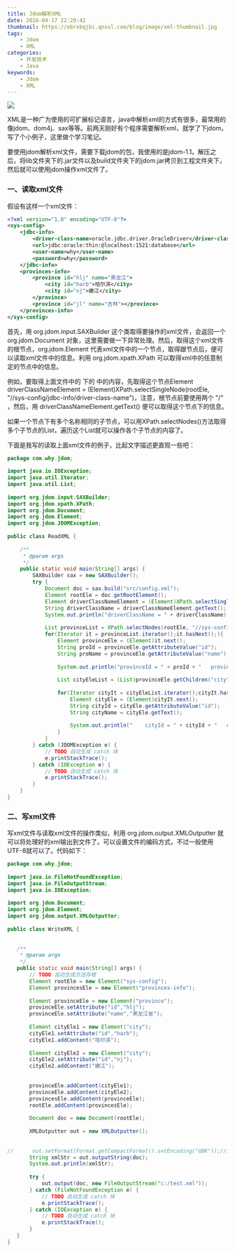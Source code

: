 ```yaml
---
title: Jdom解析XML
date: 2016-04-17 22:29:42
thumbnail: https://obrxbqjbi.qnssl.com/blog/image/xml-thumbnail.jpg
tags:
	- Jdom
	- XML
categories:
	- 开发技术
	- Java
keywords:
	- Jdom
	- XML
---
```

![](https://obrxbqjbi.qnssl.com/blog/image/xml-thumbnail.jpg)

XML是一种广为使用的可扩展标记语言，java中解析xml的方式有很多，最常用的像jdom、dom4j、sax等等。前两天刚好有个程序需要解析xml，就学了下jdom，写了个小例子，这里做个学习笔记。
 
 要使用jdom解析xml文件，需要下载jdom的包，我使用的是jdom-1.1。解压之后，将lib文件夹下的.jar文件以及build文件夹下的jdom.jar拷贝到工程文件夹下，然后就可以使用jdom操作xml文件了。
 
### 一、读取xml文件

假设有这样一个xml文件：

``` xml
<?xml version="1.0" encoding="UTF-8"?>  
<sys-config>  
    <jdbc-info>  
        <driver-class-name>oracle.jdbc.driver.OracleDriver</driver-class-name>  
        <url>jdbc:oracle:thin:@localhost:1521:database</url>  
        <user-name>why</user-name>  
        <password>why</password>  
    </jdbc-info>  
    <provinces-info>  
        <province id="hlj" name="黑龙江">  
            <city id="harb">哈尔滨</city>  
            <city id="nj">嫩江</city>  
        </province>  
        <province id="jl" name="吉林"></province>  
    </provinces-info>  
</sys-config>
```

首先，用 org.jdom.input.SAXBuilder 这个类取得要操作的xml文件，会返回一个 org.jdom.Document 对象，这里需要做一下异常处理。然后，取得这个xml文件的根节点，org.jdom.Element 代表xml文件中的一个节点，取得跟节点后，便可以读取xml文件中的信息。利用 org.jdom.xpath.XPath 可以取得xml中的任意制定的节点中的信息。

例如，要取得上面文件中的 <jdbc-info> 下的 <driver-class-name> 中的内容，先取得这个节点Element driverClassNameElement = (Element)XPath.selectSingleNode(rootEle, "//sys-config/jdbc-info/driver-class-name")，注意，根节点前要使用两个 "/" ，然后，用 driverClassNameElement.getText() 便可以取得这个节点下的信息。

如果一个节点下有多个名称相同的子节点，可以用XPath.selectNodes()方法取得多个子节点的List，遍历这个List就可以操作各个子节点的内容了。

下面是我写的读取上面xml文件的例子，比起文字描述更直观一些吧：

``` java
package com.why.jdom;  
  
import java.io.IOException;  
import java.util.Iterator;  
import java.util.List;  
  
import org.jdom.input.SAXBuilder;  
import org.jdom.xpath.XPath;  
import org.jdom.Document;  
import org.jdom.Element;  
import org.jdom.JDOMException;  
  
public class ReadXML {  
  
    /** 
     * @param args 
     */  
    public static void main(String[] args) {  
        SAXBuilder sax = new SAXBuilder();  
        try {  
            Document doc = sax.build("src/config.xml");  
            Element rootEle = doc.getRootElement();  
            Element driverClassNameElement = (Element)XPath.selectSingleNode(rootEle, "//sys-config/jdbc-info/driver-class-name");  
            String driverClassName = driverClassNameElement.getText();  
            System.out.println("driverClassName = " + driverClassName);  
              
            List provinceList = XPath.selectNodes(rootEle, "//sys-config/provinces-info/province");  
            for(Iterator it = provinceList.iterator();it.hasNext();){  
                Element provinceEle = (Element)it.next();  
                String proId = provinceEle.getAttributeValue("id");  
                String proName = provinceEle.getAttributeValue("name");  
  
                System.out.println("provinceId = " + proId + "   provinceName = " + proName);  
                  
                List cityEleList = (List)provinceEle.getChildren("city");  
                  
                for(Iterator cityIt = cityEleList.iterator();cityIt.hasNext();){  
                    Element cityEle = (Element)cityIt.next();  
                    String cityId = cityEle.getAttributeValue("id");  
                    String cityName = cityEle.getText();  
  
                    System.out.println("    cityId = " + cityId + "   cityName = " + cityName);  
                }  
            }  
        } catch (JDOMException e) {  
            // TODO 自动生成 catch 块  
            e.printStackTrace();  
        } catch (IOException e) {  
            // TODO 自动生成 catch 块  
            e.printStackTrace();  
        }  
    }  
}  
```

### 二、写xml文件
 
 写xml文件与读取xml文件的操作类似，利用 org.jdom.output.XMLOutputter 就可以将处理好的xml输出到文件了。可以设置文件的编码方式，不过一般使用UTF-8就可以了。代码如下：
 
 ``` java
 package com.why.jdom;  
  
import java.io.FileNotFoundException;  
import java.io.FileOutputStream;  
import java.io.IOException;  
  
import org.jdom.Document;  
import org.jdom.Element;  
import org.jdom.output.XMLOutputter;  
  
public class WriteXML {  
  
          
    /** 
     * @param args 
     */  
    public static void main(String[] args) {  
        // TODO 自动生成方法存根  
        Element rootEle = new Element("sys-config");  
        Element provincesEle = new Element("provinces-info");  
          
        Element provinceEle = new Element("province");  
        provinceEle.setAttribute("id","hlj");  
        provinceEle.setAttribute("name","黑龙江省");  
          
        Element cityEle1 = new Element("city");  
        cityEle1.setAttribute("id","harb");  
        cityEle1.addContent("哈尔滨");  
          
        Element cityEle2 = new Element("city");  
        cityEle2.setAttribute("id","nj");  
        cityEle2.addContent("嫩江");  
          
          
        provinceEle.addContent(cityEle1);  
        provinceEle.addContent(cityEle2);  
        provincesEle.addContent(provinceEle);  
        rootEle.addContent(provincesEle);  
          
        Document doc = new Document(rootEle);  
          
        XMLOutputter out = new XMLOutputter();  
          
          
//      out.setFormat(Format.getCompactFormat().setEncoding("GBK"));//设置文件编码，默认为UTF-8  
        String xmlStr = out.outputString(doc);  
        System.out.println(xmlStr);  
          
        try {  
            out.output(doc, new FileOutputStream("c:/test.xml"));  
        } catch (FileNotFoundException e) {  
            // TODO 自动生成 catch 块  
            e.printStackTrace();  
        } catch (IOException e) {  
            // TODO 自动生成 catch 块  
            e.printStackTrace();  
        }     
    }
}  
 ```